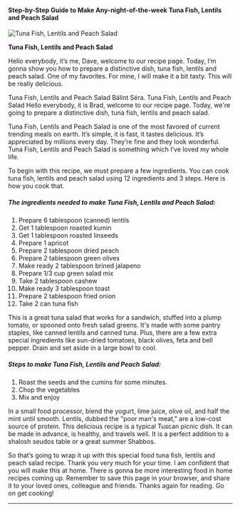             

#### Step-by-Step Guide to Make Any-night-of-the-week Tuna Fish, Lentils and Peach Salad

![Tuna Fish, Lentils and Peach Salad](https://img-global.cpcdn.com/recipes/a93ca90b32e32749/751x532cq70/tuna-fish-lentils-and-peach-salad-recipe-main-photo.jpg)

**Tuna Fish, Lentils and Peach Salad**

Hello everybody, it’s me, Dave, welcome to our recipe page. Today, I’m gonna show you how to prepare a distinctive dish, tuna fish, lentils and peach salad. One of my favorites. For mine, I will make it a bit tasty. This will be really delicious.

Tuna Fish, Lentils and Peach Salad Bálint Séra. Tuna Fish, Lentils and Peach Salad Hello everybody, it is Brad, welcome to our recipe page. Today, we're going to prepare a distinctive dish, tuna fish, lentils and peach salad.

Tuna Fish, Lentils and Peach Salad is one of the most favored of current trending meals on earth. It’s simple, it is fast, it tastes delicious. It’s appreciated by millions every day. They’re fine and they look wonderful. Tuna Fish, Lentils and Peach Salad is something which I’ve loved my whole life.

To begin with this recipe, we must prepare a few ingredients. You can cook tuna fish, lentils and peach salad using 12 ingredients and 3 steps. Here is how you cook that.

##### The ingredients needed to make Tuna Fish, Lentils and Peach Salad:

1.  Prepare 6 tablespoon (canned) lentils
2.  Get 1 tablespoon roasted kumin
3.  Get 1 tablespoon roasted linseeds
4.  Prepare 1 apricot
5.  Prepare 2 tablespoon dried peach
6.  Prepare 2 tablespoon green olives
7.  Make ready 2 tablespoon brined jalapeno
8.  Prepare 1/3 cup green salad mix
9.  Take 2 tablespoon cashew
10.  Make ready 3 tablespoon toast
11.  Prepare 2 tablespoon fried onion
12.  Take 2 can tuna fish

This is a great tuna salad that works for a sandwich, stuffed into a plump tomato, or spooned onto fresh salad greens. It's made with some pantry staples, like canned lentils and canned tuna. Plus, there are a few extra special ingredients like sun-dried tomatoes, black olives, feta and bell pepper. Drain and set aside in a large bowl to cool.

##### Steps to make Tuna Fish, Lentils and Peach Salad:

1.  Roast the seeds and the cumins for some minutes.
2.  Chop the vegetables
3.  Mix and enjoy

In a small food processor, blend the yogurt, lime juice, olive oil, and half the mint until smooth. Lentils, dubbed the "poor man's meat," are a low-cost source of protein. This delicious recipe is a typical Tuscan picnic dish. It can be made in advance, is healthy, and travels well. It is a perfect addition to a shalosh seudos table or a great summer Shabbos.

So that’s going to wrap it up with this special food tuna fish, lentils and peach salad recipe. Thank you very much for your time. I am confident that you will make this at home. There is gonna be more interesting food in home recipes coming up. Remember to save this page in your browser, and share it to your loved ones, colleague and friends. Thanks again for reading. Go on get cooking!

* * *